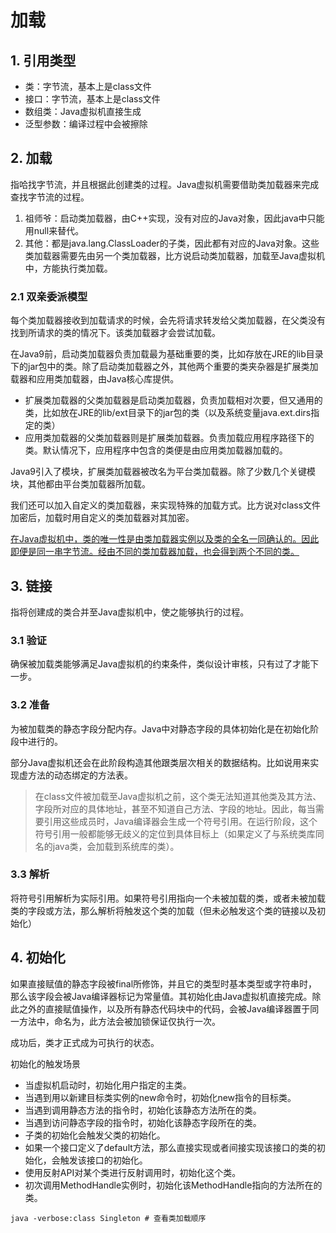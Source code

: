 # 加载

## 1. 引用类型

- 类：字节流，基本上是class文件
- 接口：字节流，基本上是class文件
- 数组类：Java虚拟机直接生成
- 泛型参数：编译过程中会被擦除

## 2. 加载

指哈找字节流，并且根据此创建类的过程。Java虚拟机需要借助类加载器来完成查找字节流的过程。

1. 祖师爷：启动类加载器，由C++实现，没有对应的Java对象，因此java中只能用null来替代。
2. 其他：都是java.lang.ClassLoader的子类，因此都有对应的Java对象。这些类加载器需要先由另一个类加载器，比方说启动类加载器，加载至Java虚拟机中，方能执行类加载。

### 2.1 双亲委派模型

每个类加载器接收到加载请求的时候，会先将请求转发给父类加载器，在父类没有找到所请求的类的情况下。该类加载器才会尝试加载。

在Java9前，启动类加载器负责加载最为基础重要的类，比如存放在JRE的lib目录下的jar包中的类。除了启动类加载器之外，其他两个重要的类夹杂器是扩展类加载器和应用类加载器，由Java核心库提供。

- 扩展类加载器的父类加载器是启动类加载器，负责加载相对次要，但又通用的类，比如放在JRE的lib/ext目录下的jar包的类（以及系统变量java.ext.dirs指定的类）
- 应用类加载器的父类加载器则是扩展类加载器。负责加载应用程序路径下的类。默认情况下，应用程序中包含的类便是由应用类加载器加载的。

Java9引入了模块，扩展类加载器被改名为平台类加载器。除了少数几个关键模块，其他都由平台类加载器所加载。

我们还可以加入自定义的类加载器，来实现特殊的加载方式。比方说对class文件加密后，加载时用自定义的类加载器对其加密。

<u>在Java虚拟机中，类的唯一性是由类加载器实例以及类的全名一同确认的。因此即便是同一串字节流。经由不同的类加载器加载，也会得到两个不同的类。</u>



## 3. 链接

指将创建成的类合并至Java虚拟机中，使之能够执行的过程。

### 3.1 验证

确保被加载类能够满足Java虚拟机的约束条件，类似设计审核，只有过了才能下一步。

### 3.2 准备

为被加载类的静态字段分配内存。Java中对静态字段的具体初始化是在初始化阶段中进行的。

部分Java虚拟机还会在此阶段构造其他跟类层次相关的数据结构。比如说用来实现虚方法的动态绑定的方法表。



> 在class文件被加载至Java虚拟机之前，这个类无法知道其他类及其方法、字段所对应的具体地址，甚至不知道自己方法、字段的地址。因此，每当需要引用这些成员时，Java编译器会生成一个符号引用。在运行阶段，这个符号引用一般都能够无歧义的定位到具体目标上（如果定义了与系统类库同名的java类，会加载到系统库的类）。

### 3.3 解析

将符号引用解析为实际引用。如果符号引用指向一个未被加载的类，或者未被加载类的字段或方法，那么解析将触发这个类的加载（但未必触发这个类的链接以及初始化）

## 4. 初始化

如果直接赋值的静态字段被final所修饰，并且它的类型时基本类型或字符串时，那么该字段会被Java编译器标记为常量值。其初始化由Java虚拟机直接完成。除此之外的直接赋值操作，以及所有静态代码块中的代码，会被Java编译器置于同一方法中，命名为<clinit>，此方法会被加锁保证仅执行一次。

成功后，类才正式成为可执行的状态。

初始化的触发场景

- 当虚拟机启动时，初始化用户指定的主类。
- 当遇到用以新建目标类实例的new命令时，初始化new指令的目标类。
- 当遇到调用静态方法的指令时，初始化该静态方法所在的类。
- 当遇到访问静态字段的指令时，初始化该静态字段所在的类。
- 子类的初始化会触发父类的初始化。
- 如果一个接口定义了default方法，那么直接实现或者间接实现该接口的类的初始化，会触发该接口的初始化。
- 使用反射API对某个类进行反射调用时，初始化这个类。
- 初次调用MethodHandle实例时，初始化该MethodHandle指向的方法所在的类。

```shell
java -verbose:class Singleton # 查看类加载顺序
```

